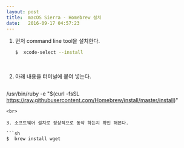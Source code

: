 ```yaml
---
layout: post
title:  macOS Sierra - Homebrew 설치
date:   2016-09-17 04:57:23
---
```


1. 먼저 command line tool을 설치한다.

   ```sh
   $  xcode-select --install
   ```
<br>

2. 아래 내용을 터미널에 붙여 넣는다.

   ```sh
/usr/bin/ruby -e "$(curl -fsSL https://raw.githubusercontent.com/Homebrew/install/master/install)"
   ```
<br>

3. 소프트웨어 설치로 정상적으로 동작 하는지 확인 해본다.

   ```sh
   $  brew install wget
   ```